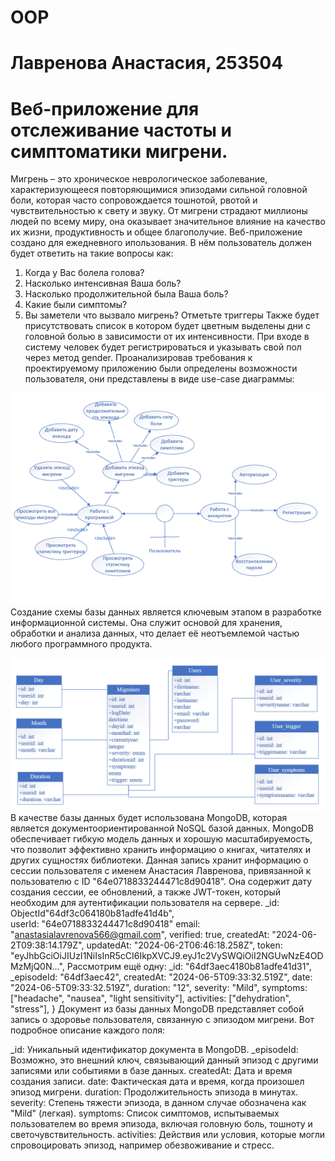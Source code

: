 # OOP
# Лавренова Анастасия, 253504

# Веб-приложение для отслеживание частоты и симптоматики мигрени.
Мигрень – это хроническое неврологическое заболевание, характеризующееся повторяющимися эпизодами сильной головной боли, которая часто сопровождается тошнотой, рвотой и чувствительностью к свету и звуку. От мигрени страдают миллионы людей по всему миру, она оказывает значительное влияние на качество их жизни, продуктивность и общее благополучие. 
Веб-приложение создано для ежедневного ипользования. В нём пользователь должен будет ответить на такие вопросы как:
1) Когда у Вас болела голова?
2) Насколько интенсивная Ваша боль? 
3) Насколько продолжительной была Ваша боль?
4) Какие были симптомы?
5) Вы заметели что вызвало мигрень? Отметьте триггеры 
    Также будет присутствовать список в котором будет цветным выделены дни с головной болью в зависимости от их интенсивности.
    При входе в систему человек будет регистрироваться и указывать свой пол через метод gender. 
   Проанализировав требования к проектируемому приложению были определены возможности пользователя, они представлены в виде use-case диаграммы:  

  ![image](https://github.com/Lavrenovaanastasia/OOP/blob/main/Рисунок1.png?raw=true)
Создание схемы базы данных является ключевым этапом в разработке информационной системы. Она служит основой для хранения, обработки и анализа данных, что делает её неотъемлемой частью любого программного продукта.

![image](https://github.com/Lavrenovaanastasia/OOP/blob/main/бд.png?raw=true)
     В качестве базы данных будет использована MongoDB, которая является документоориентированной NoSQL базой данных. MongoDB обеспечивает гибкую модель данных и хорошую масштабируемость, что позволит эффективно хранить информацию о книгах, читателях и других сущностях библиотеки. 
     Данная запись хранит информацию о сессии пользователя с именем Анастасия Лавренова,  привязанной к пользователю с ID "64e0718833244471c8d90418". Она содержит дату создания сессии,  ее обновлений, а также JWT-токен, который необходим для аутентификации пользователя на сервере.
  _id: ObjectId"64df3c064180b81adfe41d4b",     
  userId: "64e0718833244471c8d90418"
  email: "anastasialavrenova566@gmail.com",
  verified: true,
  createdAt: "2024-06-2T09:38:14.179Z",
  updatedAt: "2024-06-2T06:46:18.258Z",
  token: "eyJhbGciOiJIUzI1NiIsInR5cCI6IkpXVCJ9.eyJ1c2VySWQiOiI2NGUwNzE4ODMzMjQ0N…",
  Рассмотрим ещё одну: _id: "64df3aec4180b81adfe41d31",
_episodeId: "64df3aec42",
createdAt: "2024-06-5T09:33:32.519Z",
date: "2024-06-5T09:33:32.519Z",
duration: "12",
severity: "Mild",
symptoms: ["headache", "nausea", "light sensitivity"],
activities: ["dehydration", "stress"],
}
      Документ из базы данных MongoDB представляет собой запись о здоровье пользователя, связанную с эпизодом мигрени. Вот подробное описание каждого поля:

_id: Уникальный идентификатор документа в MongoDB.
_episodeId: Возможно, это внешний ключ, связывающий данный эпизод с другими записями или событиями в базе данных.
createdAt: Дата и время создания записи.
date: Фактическая дата и время, когда произошел эпизод мигрени.
duration: Продолжительность эпизода в минутах.
severity: Степень тяжести эпизода, в данном случае обозначена как "Mild" (легкая).
symptoms: Список симптомов, испытываемых пользователем во время эпизода, включая головную боль, тошноту и светочувствительность.
activities: Действия или условия, которые могли спровоцировать эпизод, например обезвоживание и стресс.
